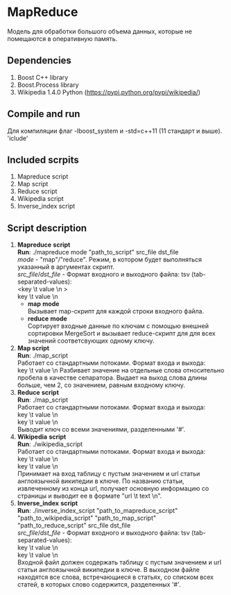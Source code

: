 # MapReduce
 Модель для обработки большого объема данных, которые не помещаются в оперативную память.
## Dependencies
1. Boost C++ library
2. Boost.Process library
3. Wikipedia 1.4.0 Python (https://pypi.python.org/pypi/wikipedia/)
## Compile and run
  Для компиляции флаг -lboost_system и -std=c++11 (11 стандарт и выше).  
'iclude'
## Included scrpits
  1. Mapreduce script
  2. Map script
  3. Reduce script
  4. Wikipedia script
  5. Inverse_index script
## Script description 
  1. **Mapreduce** **script**  
     **Run**: ./mapreduce mode "path_to_script" src_file dst_file  
    	*mode* - "map"/"reduce". Режим, в котором будет выполняться указанный в аргументах скрипт.  
    	*src_file*/*dst_file* - Формат входного и выходного файла: tsv (tab-separated-values):  
	<key \t value \n >  
         key \t value \n   
       + **map** **mode**  
          Вызывает map-скрипт для каждой строки входного файла.  
       + **reduce** **mode**  
          Сортирует входные данные по ключам с помощью внешней сортировки MergeSort и вызывает reduce-скрипт для для всех значений соответсвующих одному ключу.  
  1. **Map script**  
     **Run**: ./map_script  
     Работает со стандартными потоками. Формат входа и выхода:  
     			key \t value \n 
	 Разбивает значение на отдельные слова относительно пробела в качестве сепаратора. Выдает на выход слова длины больше, чем 2, со значением, равным входному ключу.  
  1. **Reduce** **script**  
     **Run**: ./map_script  
	  Работает со стандартными потоками. Формат входа и выхода:  
     			key \t value \n  
			key \t value \n  
	  Выводит ключ со всеми значениями, разделенными '#'. 
  1. **Wikipedia** **script**  
    **Run**: ./wikipedia_script  
	  Работает со стандартными потоками. Формат входа и выхода:  
     			key \t value \n  
			key \t value \n  
	Принимает на вход таблицу с пустым значением и url статьи англоязычной википедии в ключе. По названию статьи, извлеченному из конца url, получает основную информацию со страницы и выводит ее в формате "url \t text \n".  
  1. **Inverse_index** **script**  
    **Run**: ./inverse_index_script "path_to_mapreduce_script" "path_to_wikipedia_script" "path_to_map_script" "path_to_reduce_script" src_file dst_file  
    	*src_file*/*dst_file* - Формат входного и выходного файла: tsv (tab-separated-values):  
              key \t value \n  
              key \t value \n   
  	Входной файл должен содержать таблицу с пустым значением и url статьи англоязычной википедии в ключе. В выходном файле находятся все слова, встречающиеся в статьях, со списком всех статей, в которых слово содержится, разделенных '#'.
